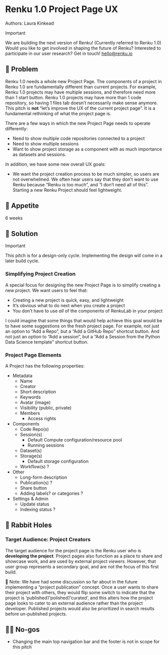# Renku 1.0 Project Page UX

Authors: Laura Kinkead

> [!IMPORTANT]
> We are building the next version of Renku! (Currently referred to Renku 1.0) Would
> you like to get involved in shaping the future of Renku? Interested to participate in our user
> research? Get in touch! hello@renku.io

## 🤔 Problem

Renku 1.0 needs a whole new Project Page. The components of a project in Renku 1.0 are fundamentally
different than current projects. For example, Renku 1.0 projects may have multiple sessions, and
therefore need more than 1 start button. Renku 1.0 projects may have more than 1 code repository, so
having 1 files tab doesn’t necessarily make sense anymore. This pitch is **not**  “let’s improve the
UX of the current project page”. It is a fundamental rethinking of what the project page is.

There are a few ways in which the new Project Page needs to operate differently:

- Need to show multiple code repositories connected to a project
- Need to show multiple sessions
- Want to show project storage as a component with as much importance as datasets and sessions.

In addition, we have some new overall UX goals:

- We want the project creation process to be much simpler, so users are not overwhelmed. We often
  hear users say that they don’t want to use Renku because “Renku is too much”, and “I don’t need
  all of this”. Starting a new Renku Project should feel lightweight.

## 🍴 Appetite

6 weeks

## 🎯 Solution

> [!IMPORTANT]
> This pitch is for a design-only cycle. Implementing the design will come in a later build cycle.

### Simplifying Project Creation

A special focus for designing the new Project Page is to simplify creating a new project. We want
users to feel that:

- Creating a new project is quick, easy, and lightweight
- It’s obvious what to do next when you create a project
- You don’t have to use *all* of the components of RenkuLab in your project

I could imagine that some things that would help achieve this goal would be to have some suggestions
on the fresh project page. For example, not just an option to “Add a Repo”, but a “Add a GitHub
Repo” shortcut button. And not just an option to “Add a session”, but a “Add a Session from the
Python Data Science template” shortcut button.

### Project Page Elements

A Project has the following properties:

- Metadata
  - Name
  - Creator
  - Short description
  - Keywords
  - Avatar (image)
  - Visibility (public, private)
  - Members
    - Access rights
- Components
  - Code Repo(s)
  - Session(s)
    - Default Compute configuration/resource pool
    - Running sessions
  - Dataset(s)
  - Storage(s)
    - Default storage configuration
  - Workflow(s) ?
- Other
  - Long-form description
  - Publication(s) ?
  - Share button
  - Adding labels? or categories ?
- Settings & Admin
  - Update status
  - Indexing status ?

## 🐰 Rabbit Holes

### Target Audience: Project Creators

The target audience for the project page is the Renku user who is **developing the project**.
Project pages also function as a place to share and showcase work, and are used by external project
*viewers.* However, that user group represents a secondary goal, and are not the focus of this first
build.

💭 Note: We have had some discussion so far about in the future implementing a “project publication”
concept. Once a user wants to share their project with others, they would flip some switch to
indicate that the project is ‘published’/‘polished’/’curated’, and this alters how the project page
looks to cater to an external audience rather than the project developer. Published projects would
also be prioritized in search results before un-published projects.

## 🙅‍♀️ No-gos

- Changing the main top navigation bar and the footer is not in scope for this pitch
